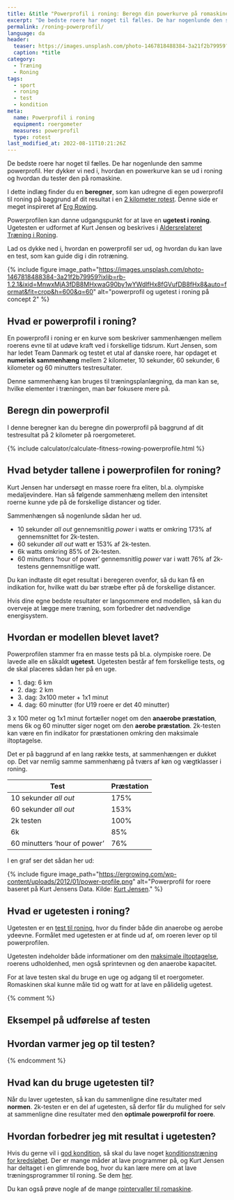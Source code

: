 ```yaml
---
title: &title "Powerprofil i roning: Beregn din powerkurve på romaskine"
excerpt: "De bedste roere har noget til fælles. De har nogenlunde den samme powerprofil. Her dykker vi ned i, hvordan en powerkurve kan se ud i roning og hvordan du tester den på romaskine."
permalink: /roning-powerprofil/
language: da
header:
  teaser: https://images.unsplash.com/photo-1467818488384-3a21f2b79959?ixlib=rb-1.2.1&ixid=MnwxMjA3fDB8MHxwaG90by1wYWdlfHx8fGVufDB8fHx8&auto=format&fit=crop&h=300&w=400&q=10
  caption: *title
category:
  - Træning
  - Roning
tags:
  - sport
  - roning
  - test
  - kondition
meta:
  name: Powerprofil i roning
  equipment: roergometer
  measures: powerprofil
  type: rotest
last_modified_at: 2022-08-11T10:21:26Z
---
```


De bedste roere har noget til fælles. De har nogenlunde den samme powerprofil. Her dykker vi ned i, hvordan en powerkurve kan se ud i roning og hvordan du tester den på romaskine.

I dette indlæg finder du en **beregner**, som kan udregne di egen powerprofil til roning på baggrund af dit resultat i en [2 kilometer rotest](/kondital-roning/). Denne side er meget inspireret af [Erg Rowing](https://ergrowing.com/2k-erg-power-profile-calculator/).

Powerprofilen kan danne udgangspunkt for at lave en **ugetest i roning**. Ugetesten er udformet af Kurt Jensen og beskrives i [Aldersrelateret Træning i Roning](https://roning.dk/app/uploads/2016/12/ATRO-bogen.pdf).

Lad os dykke ned i, hvordan en powerprofil ser ud, og hvordan du kan lave en test, som kan guide dig i din rotræning.

{% include figure image_path="https://images.unsplash.com/photo-1467818488384-3a21f2b79959?ixlib=rb-1.2.1&ixid=MnwxMjA3fDB8MHxwaG90by1wYWdlfHx8fGVufDB8fHx8&auto=format&fit=crop&h=600&q=60" alt="powerprofil og ugetest i roning på concept 2" %}

## Hvad er powerprofil i roning?

En powerprofil i roning er en kurve som beskriver sammenhængen mellem roerens evne til at udøve kraft ved i forskellige tidsrum. Kurt Jensen, som har ledet Team Danmark og testet et utal af danske roere, har opdaget et **numerisk sammenhæng** mellem 2 kilometer, 10 sekunder, 60 sekunder, 6 kilometer og 60 minutters testresultater.

Denne sammenhæng kan bruges til træningsplanlægning, da man kan se, hvilke elementer i træningen, man bør fokusere mere på.

## Beregn din powerprofil

I denne beregner kan du beregne din powerprofil på baggrund af dit testresultat på 2 kilometer på roergometeret.

{% include calculator/calculate-fitness-rowing-powerprofile.html %}

## Hvad betyder tallene i powerprofilen for roning?

Kurt Jensen har undersøgt en masse roere fra eliten, bl.a. olympiske medaljevindere. Han så følgende sammenhæng mellem den intensitet roerne kunne yde på de forskellige distancer og tider.

Sammenhængen så nogenlunde sådan her ud.

- 10 sekunder _all out_ gennemsnitlig _power_ i watts er omkring 173% af gennemsnittet for 2k-testen.
- 60 sekunder _all out_ watt er 153% af 2k-testen.
- 6k watts omkring 85% of 2k-testen.
- 60 minutters ‘hour of power’ gennemsnitlig _power_ var i watt 76% af 2k-testens gennemsnitlige watt.

Du kan indtaste dit eget resultat i beregeren ovenfor, så du kan få en indikation for, hvilke watt du bør stræbe efter på de forskellige distancer.

Hvis dine egne bedste resultater er langsommere end modellen, så kan du overveje at lægge mere træning, som forbedrer det nødvendige energisystem.

## Hvordan er modellen blevet lavet?

Powerprofilen stammer fra en masse tests på bl.a. olympiske roere. De lavede alle en såkaldt **ugetest**. Ugetesten består af fem forskellige tests, og de skal placeres sådan her på en uge.

- 1\. dag: 6 km
- 2\. dag: 2 km
- 3\. dag: 3x100 meter + 1x1 minut
- 4\. dag: 60 minutter (for U19 roere er det 40 minutter)

3 x 100 meter og 1x1 minut fortæller noget om den **anaerobe præstation**, mens 6k og 60 minutter siger noget om den **aerobe præstation**. 2k-testen kan være en fin indikator for præstationen omkring den maksimale iltoptagelse.

Det er på baggrund af en lang række tests, at sammenhængen er dukket op. Det var nemlig samme sammenhæng på tværs af køn og vægtklasser i roning.

| Test | Præstation |
|-|-|
| 10 sekunder _all out_ | 175% |
| 60 sekunder _all out_ | 153% |
| 2k testen | 100% |
| 6k | 85% |
| 60 minutters ‘hour of power’ | 76% |

I en graf ser det sådan her ud:

{% include figure image_path="https://ergrowing.com/wp-content/uploads/2012/01/power-profile.png" alt="Powerprofil for roere baseret på Kurt Jensens Data. Kilde: [Kurt Jensen](https://ergrowing.com/2k-erg-power-profile-calculator/)." %}

## Hvad er ugetesten i roning?

Ugetesten er en [test til roning](/kondital-roning/), hvor du finder både din anaerobe og aerobe ydeevne. Formålet med ugetesten er at finde ud af, om roeren lever op til powerprofilen.

Ugetesten indeholder både informationer om den [maksimale iltoptagelse](/maksimale-iltoptagelse-vo2max/), roerens udholdenhed, men også sprintevnen og den anaerobe kapacitet.

For at lave testen skal du bruge en uge og adgang til et roergometer. Romaskinen skal kunne måle tid og watt for at lave en pålidelig ugetest.

{% comment %}

## Eksempel på udførelse af testen

## Hvordan varmer jeg op til testen?

{% endcomment %}

## Hvad kan du bruge ugetesten til?

Når du laver ugetesten, så kan du sammenligne dine resultater med **normen**. 2k-testen er en del af ugetesten, så derfor får du mulighed for selv at sammenligne dine resultater med den **optimale powerprofil for roere**.

## Hvordan forbedrer jeg mit resultat i ugetesten?

Hvis du gerne vil i [god kondition](/kondition/), så skal du lave noget [konditionstræning for kredsløbet](/konditionstraening/). Der er mange måder at lave programmer på, og Kurt Jensen har deltaget i en glimrende bog, hvor du kan lære mere om at lave træningsprogrammer til roning. Se dem [her](http://www.redking.me.uk/sport/rowing/training/c2_training_v2.pdf).

Du kan også prøve nogle af de mange [rointervaller til romaskine](/artikel/traeningsprogrammer-intervaller-roning/).

